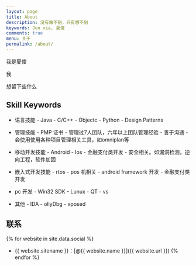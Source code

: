 ```yaml
---
layout: page
title: About
description: 没有做不到，只有想不到
keywords: Jun xia, 夏俊
comments: true
menu: 关于
permalink: /about/
---
```


我是夏俊

我

想留下些什么

## Skill Keywords

- 语言技能
      - Java
      - C/C++
      - Objectc
      - Python
      - Design Patterns
      
- 管理技能
      - PMP 证书
      - 管理过7人团队，六年以上团队管理经验 
      - 善于沟通
      - 会使用使用各种项目管理相关工具，如omniplan等 

- 移动开发技能
      - Android
      - Ios
      - 金融支付类开发
      - 安全相关。如漏洞检测，逆向工程，软件加固
      
- 嵌入式开发技能
      - rtos 
      - pos 机相关
      - android framework 开发
      - 金融支付类开发

- pc 开发 
      - Win32 SDK
      - Lunux 
      - QT
      - vs
      
- 其他
      - IDA
      - ollyDbg
      - xposed


## 联系

{% for website in site.data.social %}
* {{ website.sitename }}：[@{{ website.name }}]({{ website.url }})
{% endfor %}

